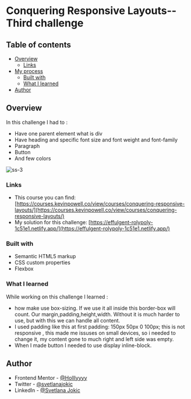 # Conquering Responsive Layouts--Third challenge

## Table of contents

- [Overview](#overview)
  - [Links](#links)
- [My process](#my-process)
  - [Built with](#built-with)
  - [What I learned](#what-i-learned)
- [Author](#author)

## Overview

In this challenge I had to :

- Have one parent element what is div
- Have heading and specific font size and font weight and font-family
- Paragraph
- Button
- And few colors

![ss-3](https://user-images.githubusercontent.com/92860927/159502863-ca562f8a-80db-46b3-8104-cc8cb30d326a.png)


### Links

- This course you can find: [https://courses.kevinpowell.co/view/courses/conquering-responsive-layouts/](https://courses.kevinpowell.co/view/courses/conquering-responsive-layouts/)
- My solution for this challenge: [https://effulgent-rolypoly-1c51e1.netlify.app/](https://effulgent-rolypoly-1c51e1.netlify.app/)

### Built with

- Semantic HTML5 markup
- CSS custom properties
- Flexbox

### What I learned

While working on this challenge I learned :

- how make use box-sizing. If we use it all inside this border-box will count. Our margin,padding,height,width. Without it is much harder to use, but with this we can handle all content.
- I used padding like this at first padding: 150px 50px 0 100px; this is not responsive , this made me issuses on small devices, so i needed to change it, my content gone to much right and left side was empty.
- When I made button I needed to use display inline-block.

## Author

- Frontend Mentor - [@Holllyyyy](https://www.frontendmentor.io/profile/Holllyyyy)
- Twitter - [@svetlanajokic](https://twitter.com/svetlanajokic)
- LinkedIn - [@Svetlana Jokic](https://www.linkedin.com/in/svetlana-jokic-787432100/)
